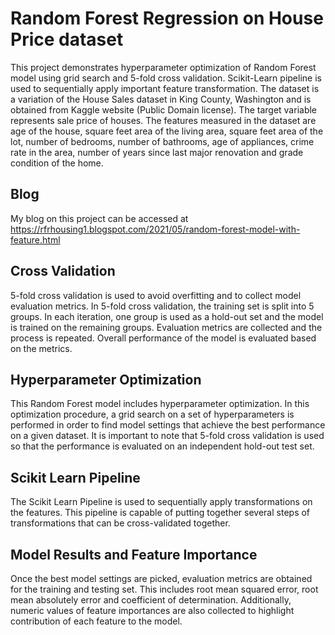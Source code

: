 # Random Forest Regression on House Price dataset
This project demonstrates hyperparameter optimization of Random Forest model using grid search and 5-fold cross validation. Scikit-Learn pipeline is used
to sequentially apply important feature transformation. The dataset is a variation of the House Sales dataset in King County, Washington and is obtained from 
Kaggle website (Public Domain license). The target variable represents sale price of houses. The features measured in the dataset are age of the house, square 
feet area of the living area, square feet area of the lot, number of bedrooms, number of bathrooms, age of appliances, crime rate in the area, number of years 
since last major renovation and grade condition of the home.  

## Blog 
My blog on this project can be accessed at https://rfrhousing1.blogspot.com/2021/05/random-forest-model-with-feature.html

## Cross Validation
5-fold cross validation is used to avoid overfitting and to collect model evaluation metrics. In 5-fold cross validation, the training set is split
into 5 groups. In each iteration, one group is used as a hold-out set and the model is trained on the remaining groups. Evaluation metrics are collected
and the process is repeated. Overall performance of the model is evaluated based on the metrics. 

## Hyperparameter Optimization
This Random Forest model includes hyperparameter optimization. In this optimization procedure, a grid search on a set of hyperparameters is performed in 
order to find model settings that achieve the best performance on a given dataset. It is important to note that 5-fold cross validation is used so that
the performance is evaluated on an independent hold-out test set. 

## Scikit Learn Pipeline
The Scikit Learn Pipeline is used to sequentially apply transformations on the features. This pipeline is capable of putting together several steps of
transformations that can be cross-validated together.

## Model Results and Feature Importance
Once the best model settings are picked, evaluation metrics are obtained for the training and testing set. This includes root mean squared error, root
mean absolutely error and coefficient of determination. Additionally, numeric values of feature importances are also collected to highlight contribution
of each feature to the model.